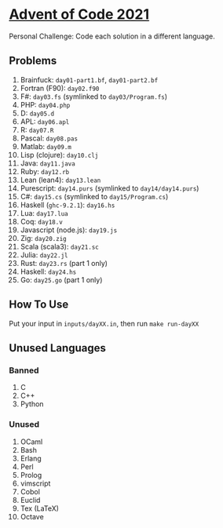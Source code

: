 [Advent of Code 2021](https://adventofcode.com/2021)
====================================================

Personal Challenge: Code each solution in a different language.

Problems
--------

1. Brainfuck: `day01-part1.bf`, `day01-part2.bf`
2. Fortran (F90): `day02.f90`
3. F#: `day03.fs` (symlinked to `day03/Program.fs`)
4. PHP: `day04.php`
5. D: `day05.d`
6. APL: `day06.apl`
7. R: `day07.R`
8. Pascal: `day08.pas`
9. Matlab: `day09.m`
10. Lisp (clojure): `day10.clj`
11. Java: `day11.java`
12. Ruby: `day12.rb`
13. Lean (lean4): `day13.lean`
14. Purescript: `day14.purs` (symlinked to `day14/day14.purs`)
15. C#: `day15.cs` (symlinked to `day15/Program.cs`)
16. Haskell (`ghc-9.2.1`): `day16.hs`
17. Lua: `day17.lua`
18. Coq: `day18.v`
19. Javascript (node.js): `day19.js`
20. Zig: `day20.zig`
21. Scala (scala3): `day21.sc`
22. Julia: `day22.jl`
23. Rust: `day23.rs` (part 1 only)
24. Haskell: `day24.hs`
25. Go: `day25.go` (part 1 only)

How To Use
----------

Put your input in `inputs/dayXX.in`, then run `make run-dayXX`

Unused Languages
----------------

### Banned

1. C
1. C++
1. Python

### Unused

1. OCaml
1. Bash
1. Erlang
1. Perl
1. Prolog
1. vimscript
1. Cobol
1. Euclid
1. Tex (LaTeX)
1. Octave
